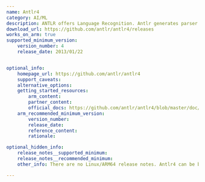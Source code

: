 ```yaml
---
name: Antlr4
category: AI/ML
description: ANTLR offers Language Recognition. Antlr generates parser for reading, executing, processing, or translating structured binary files and texts.
download_url: https://github.com/antlr/antlr4/releases
works_on_arm: true
supported_minimum_version:
    version_number: 4
    release_date: 2013/01/22


optional_info:
    homepage_url: https://github.com/antlr/antlr4
    support_caveats:
    alternative_options:
    getting_started_resources:
        arm_content:
        partner_content:
        official_docs: https://github.com/antlr/antlr4/blob/master/doc/building-antlr.md
    arm_recommended_minimum_version:
        version_number:
        release_date:
        reference_content:
        rationale:

optional_hidden_info:
    release_notes__supported_minimum:
    release_notes__recommended_minimum:
    other_info: There are no Linux/ARM64 release notes. Antlr4 can be build using mvn and JDK11 from the first version itself.

---
```

